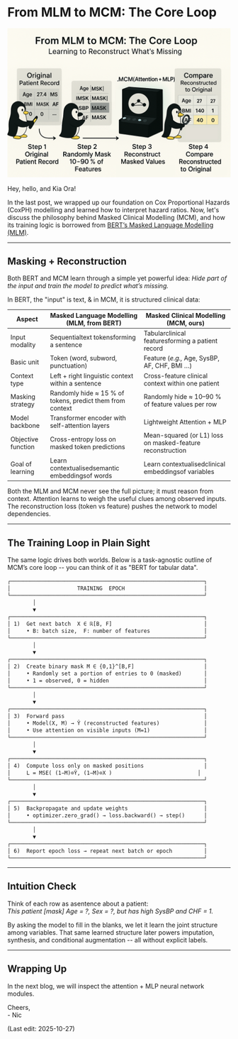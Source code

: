 # From MLM to MCM: The Core Loop

<img src="Supporting_Images/WFig13_BertToMcm.png" width="600"/>

Hey, hello, and Kia Ora!

In the last post, we wrapped up our foundation on Cox Proportional Hazards (CoxPH) modelling and learned how to interpret hazard ratios.
Now, let's discuss the philosophy behind Masked Clinical Modelling (MCM), and how its training logic is borrowed from [BERT’s Masked Language Modelling (MLM)](https://arxiv.org/abs/1810.04805).

---

## Masking + Reconstruction

Both BERT and MCM learn through a simple yet powerful idea: *Hide part of the input and train the model to predict what’s missing.*

In BERT, the "input" is text, & in MCM, it is structured clinical data:

| Aspect             | Masked Language Modelling (MLM, from BERT)                | Masked Clinical Modelling (MCM, ours)       |
| ---------------------- | --------------------------------------------------------- | ---------------------------------------------------------- |
| Input modality     | Sequentialtext tokensforming a sentence               | Tabularclinical featuresforming a patient record       |
| Basic unit         | Token (word, subword, punctuation)                        | Feature (*e.g.,* Age, SysBP, AF, CHF, BMI …)                 |
| Context type       | Left + right linguistic context within a sentence         | Cross-feature clinical context within one patient          |
| Masking strategy   | Randomly hide ≈ 15 % of tokens, predict them from context | Randomly hide ≈ 10–90 % of feature values per row          |
| Model backbone     | Transformer encoder with self-attention layers            | Lightweight Attention + MLP             |
| Objective function | Cross-entropy loss on masked token predictions            | Mean-squared (or L1) loss on masked-feature reconstruction |
| Goal of learning   | Learn contextualisedsemantic embeddingsof words       | Learn contextualisedclinical embeddingsof variables    |


Both the MLM and MCM never see the full picture; it must reason from context.
Attention learns to weigh the useful clues among observed inputs.
The reconstruction loss (token vs feature) pushes the network to model dependencies.

---

## The Training Loop in Plain Sight

The same logic drives both worlds.
Below is a task-agnostic outline of MCM’s core loop -- you can think of it as "BERT for tabular data".

```
┌─────────────────────────────────────────────────────────────┐
│                     TRAINING  EPOCH                         │
└─────────────────────────────────────────────────────────────┘
        │
        ▼
┌─────────────────────────────────────────────────────────────┐
│ 1)  Get next batch  X ∈ ℝ[B, F]                             │
│     • B: batch size,  F: number of features                 │
└─────────────────────────────────────────────────────────────┘
        │
        ▼
┌─────────────────────────────────────────────────────────────┐
│ 2)  Create binary mask M ∈ {0,1}^[B,F]                      │
│     • Randomly set a portion of entries to 0 (masked)       │
│     • 1 = observed, 0 = hidden                              │
└─────────────────────────────────────────────────────────────┘
        │
        ▼
┌─────────────────────────────────────────────────────────────┐
│ 3)  Forward pass                                            │
│     • Model(X, M) → Ŷ (reconstructed features)              │
│     • Use attention on visible inputs (M=1)                 │
└─────────────────────────────────────────────────────────────┘
        │
        ▼
┌─────────────────────────────────────────────────────────────┐
│ 4)  Compute loss only on masked positions                   │
│     L = MSE( (1−M)⊙Ŷ, (1−M)⊙X )                           │
└─────────────────────────────────────────────────────────────┘
        │
        ▼
┌─────────────────────────────────────────────────────────────┐
│ 5)  Backpropagate and update weights                        │
│     • optimizer.zero_grad() → loss.backward() → step()      │
└─────────────────────────────────────────────────────────────┘
        │
        ▼
┌─────────────────────────────────────────────────────────────┐
│ 6)  Report epoch loss → repeat next batch or epoch          │
└─────────────────────────────────────────────────────────────┘
```

---

## Intuition Check

Think of each row as asentence about a patient:</br>
*This patient [mask] Age = ?, Sex = ?, but has high SysBP and CHF = 1.*

By asking the model to fill in the blanks, we let it learn the joint structure among variables.
That same learned structure later powers imputation, synthesis, and conditional augmentation -- all without explicit labels.

---

## Wrapping Up

In the next blog, we will inspect the attention + MLP neural network modules.

Cheers,</br>
\- Nic

(Last edit: 2025-10-27)
